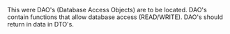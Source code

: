 This were DAO's (Database Access Objects) are to be located. DAO's contain functions that allow database access (READ/WRITE). DAO's should return in data in DTO's.
